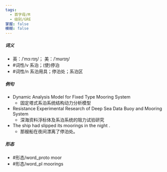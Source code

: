 ```yaml
---
tags:
  - 首字母/M
  - 级别/GRE
掌握: false
模糊: false
---
```

##### 词义
- 英：/ˈmɔːrɪŋ/； 美：/ˈmʊrɪŋ/
- #词性/v  系泊；(使)停泊
- #词性/n  系泊用具；停泊处；系泊区
##### 例句
- Dynamic Analysis Model for Fixed Type Mooring System
	- 固定塔式系泊系统结构动力分析模型
- Resistance Experimental Research of Deep Sea Data Buoy and Mooring System
	- 深海资料浮标体及系泊系统的阻力试验研究
- The ship had slipped its moorings in the night .
	- 那艘船在夜间漂离了停泊处。
##### 形态
- #形态/word_proto moor
- #形态/word_pl moorings
